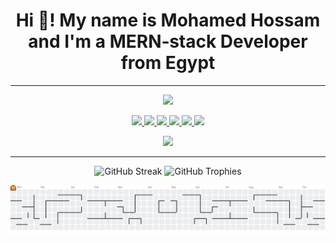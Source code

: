 <!-- ======================== README.md ======================== -->

<h1 align="center">Hi 👋! My name is Mohamed Hossam and I'm a MERN‑stack Developer from Egypt</h1>

<hr/>

<!-- 🛠️ Tech Stack -->
<p align="center">
  <img src="https://skillicons.dev/icons?i=mongodb,express,react,nodejs,ts,js,nextjs,tailwind,nestjs,py,aws,bootstrap,css,dotnet,eslint,figma,git,github,html,jquery,mui,mysql,npm,r,redux,rstudio,vscode,webpack,mssql" />
</p>

<!-- 🌐 Social & Contact -->
<p align="center">
  <a href="https://www.linkedin.com/in/mohamed-hossam-7b11b3220/" target="_blank">
    <img src="https://img.shields.io/badge/LinkedIn-0077B5?style=for-the-badge&logo=linkedin&logoColor=white" />
  </a>
  <a href="https://wa.me/201017897342" target="_blank">
    <img src="https://img.shields.io/badge/WhatsApp-25D366?style=for-the-badge&logo=whatsapp&logoColor=white" />
  </a>
  <a href="https://discord.gg/mFUWvyRb" target="_blank">
    <img src="https://img.shields.io/badge/Discord Server-5865F2?style=for-the-badge&logo=discord&logoColor=white" />
  </a>
  <a href="https://www.instagram.com/mohamedhossamm___" target="_blank">
    <img src="https://img.shields.io/badge/Instagram-E4405F?style=for-the-badge&logo=instagram&logoColor=white" />
  </a>
  <a href="mailto:mohamedd.hossammm@gmail.com" target="_blank">
    <img src="https://img.shields.io/badge/Gmail-D14836?style=for-the-badge&logo=gmail&logoColor=white" />
  </a>
  <a href="https://t.me/Mohamed_Hossammm" target="_blank">
    <img src="https://img.shields.io/badge/Telegram-2CA5E0?style=for-the-badge&logo=telegram&logoColor=white" />
  </a>
</p>

<!-- 🔖 Discord Handle -->
<p align="center">
  <img src="https://img.shields.io/static/v1?label=Discord&message=mohamedhossam8131&logo=discord&color=5865F2&logoColor=white&style=for-the-badge" />
</p>

---

<!-- 📈 GitHub Stats -->
<p align="center">
  <img src="https://streak-stats.demolab.com?user=mohamedd2003&locale=en&mode=daily&theme=dracula&hide_border=false&border_radius=5" height="150" alt="GitHub Streak" />
  <img src="https://github-profile-trophy.vercel.app?username=mohamedd2003&theme=dracula&column=-1&row=1&margin-w=8&margin-h=8" height="150" alt="GitHub Trophies" />
</p>

<!-- 🦖 Contribution Graph -->
<p align="center">
  <picture>
    <source media="(prefers-color-scheme: dark)" srcset="https://raw.githubusercontent.com/mohamedd2003/mohamedd2003/output/pacman-contribution-graph-dark.svg">
    <source media="(prefers-color-scheme: light)" srcset="https://raw.githubusercontent.com/mohamedd2003/mohamedd2003/output/pacman-contribution-graph.svg">
    <img alt="Pac‑Man contribution graph" src="https://raw.githubusercontent.com/mohamedd2003/mohamedd2003/output/pacman-contribution-graph.svg">
  </picture>
</p>
